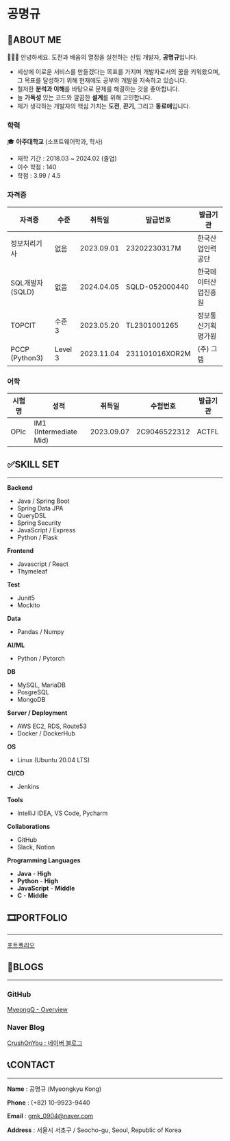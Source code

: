# 공명규

## 🔎ABOUT ME


🤵🏻‍♂️ 안녕하세요. 도전과 배움의 열정을 실천하는 신입 개발자, **공명규**입니다.

- 세상에 이로운 서비스를 만들겠다는 목표를 가지며 개발자로서의 꿈을 키워왔으며, 그 목표를 달성하기 위해 현재에도 공부와 개발을 지속하고 있습니다.
- 철저한 **분석과 이해**를 바탕으로 문제를 해결하는 것을 좋아합니다.
- 늘 **가독성** 있는 코드와 깔끔한 **설계**를 위해 고민합니다.
- 제가 생각하는 개발자의 핵심 가치는 **도전**, **끈기**, 그리고 **동료애**입니다.

### 학력

🎓 **아주대학교** (소프트웨어학과, 학사)

- 재학 기간 : 2018.03 ~ 2024.02 (졸업)
- 이수 학점 : 140
- 학점 : 3.99 / 4.5

### 자격증

| 자격증 | 수준 | 취득일 | 발급번호 | 발급기관 |
| --- | --- | --- | --- | --- |
| 정보처리기사 | 없음 | 2023.09.01 | 23202230317M | 한국산업인력공단 |
| SQL개발자(SQLD) | 없음 | 2024.04.05 | SQLD-052000440 | 한국데이터산업진흥원 |
| TOPCIT | 수준 3 | 2023.05.20 | TL2301001265 | 정보통신기획평가원 |
| PCCP (Python3) | Level 3 | 2023.11.04 | 231101016XOR2M | (주) 그렙 |

### 어학

| 시험 명 | 성적 | 취득일 | 수험번호 | 발급기관 |
| --- | --- | --- | --- | --- |
| OPIc | IM1 (Intermediate Mid)  | 2023.09.07 | 2C9046522312 | ACTFL |

## ✅SKILL SET

---

**Backend**

- Java / Spring Boot
- Spring Data JPA
- QueryDSL
- Spring Security
- JavaScript / Express
- Python / Flask

**Frontend**

- Javascript / React
- Thymeleaf

**Test**

- Junit5
- Mockito

**Data**

- Pandas / Numpy

**AI/ML**

- Python / Pytorch

**DB**

- MySQL, MariaDB
- PosgreSQL
- MongoDB

**Server / Deployment**

- AWS EC2, RDS, Route53
- Docker / DockerHub

**OS**

- Linux (Ubuntu 20.04 LTS)

**CI/CD**

- Jenkins

**Tools**

- IntelliJ IDEA, VS Code, Pycharm

**Collaborations**

- GitHub
- Slack, Notion

**Programming Languages**

- **Java** - **High**
- **Python** - **High**
- **JavaScript** - **Middle**
- **C** - **Middle**

## 🎞️PORTFOLIO

---

[포트폴리오](https://www.notion.so/8870636e32fe462d9d231aacddb597b4?pvs=21)


## 📝BLOGS

---

### GitHub

[MyeongQ - Overview](https://github.com/MyeongQ)

### Naver Blog

[CrushOnYou : 네이버 블로그](https://blog.naver.com/PostList.naver?blogId=gmk_0904)

## 📞CONTACT

---

**Name** : 공명규 (Myeongkyu Kong)

**Phone** : (+82) 10-9923-9440

**Email** : gmk_0904@naver.com

**Address** : 서울시 서초구 / Seocho-gu, Seoul, Republic of Korea
